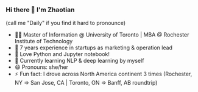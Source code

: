 ### Hi there 👋 I'm Zhaotian 
(call me "Daily" if you find it hard to pronounce)

- 👩‍🎓‍ Master of Information @ University of Toronto | MBA @ Rochester Institute of Technology
- 🌱 7 years experience in startups as marketing & operation lead
- 🔮 Love Python and Jupyter notebook!
- 🤔 Currently learning NLP & deep learning by myself
- 😄 Pronouns: she/her
- ⚡ Fun fact: I drove across North America continent 3 times (Rochester, NY => San Jose, CA | Toronto, ON => Banff, AB roundtrip)
